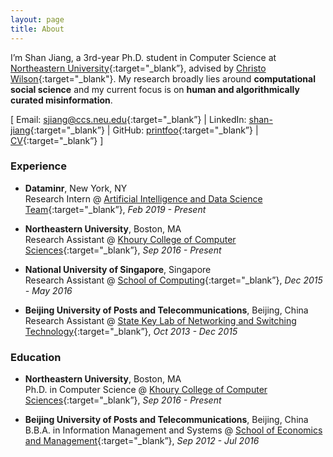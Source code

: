 ```yaml
---
layout: page
title: About
---
```


I’m Shan Jiang, a 3rd-year Ph.D. student in Computer Science at [Northeastern University](https://www.northeastern.edu){:target="_blank”}, advised by [Christo Wilson](https://cbw.sh){:target="_blank"}. My research broadly lies around **computational social science** and my current focus is on **human and algorithmically curated misinformation**.  

[ Email: [sjiang@ccs.neu.edu](mailto:sjiang@ccs.neu.edu){:target="_blank”} | LinkedIn: [shan-jiang](https://www.linkedin.com/in/shan-jiang){:target="_blank”} | GitHub: [printfoo](https://github.com/printfoo){:target="_blank”} | [CV](shanjiang-cv.pdf){:target="_blank”} ]  

### Experience

* **Dataminr**, New York, NY  
Research Intern @ [Artificial Intelligence and Data Science Team](https://www.dataminr.com){:target="_blank”}, *Feb 2019 - Present*

* **Northeastern University**, Boston, MA  
Research Assistant @ [Khoury College of Computer Sciences](https://www.khoury.northeastern.edu){:target="_blank”}, *Sep 2016 - Present*

* **National University of Singapore**, Singapore  
Research Assistant @ [School of Computing](https://www.comp.nus.edu.sg){:target="_blank”}, *Dec 2015 - May 2016*

* **Beijing University of Posts and Telecommunications**, Beijing, China  
Research Assistant @ [State Key Lab of Networking and Switching Technology](https://sklnst-en.bupt.edu.cn){:target="_blank”}, *Oct 2013 - Dec 2015*

### Education

* **Northeastern University**, Boston, MA  
Ph.D. in Computer Science @ [Khoury College of Computer Sciences](https://www.khoury.northeastern.edu){:target="_blank”}, *Sep 2016 - Present*

* **Beijing University of Posts and Telecommunications**, Beijing, China  
B.B.A. in Information Management and Systems @ [School of Economics and Management](https://sem.bupt.edu.cn/English/HOME.htm){:target="_blank”}, *Sep 2012 - Jul 2016*
